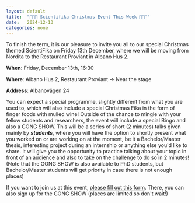 ```yaml
---
layout: default
title:  "🎄🎅🎄 Scientifika Christmas Event This Week 🎄🎅🎄"
date:   2024-12-13
categories: none
---
```

To finish the term, it is our pleasure to invite you all to our special Christmas themed ScientiFika on Friday 13th December, where we will be moving from Nordita to the Restaurant Proviant in Albano Hus 2.

**When**: Friday, December 13th, 16:30

**Where**: Albano Hus 2, Restaurant Proviant -> Near the stage

**Address**: Albanovägen 24

You can expect a special programme, slightly different from what you are used to, which will also include a special Christmas Fika in the form of finger foods with mulled wine!
Outside of the chance to mingle with your fellow students and researchers, the event will include a special Bingo and also a GONG SHOW. This will be a series of short (2 minutes) talks given mainly by ***students***, where you will have the option to shortly present what you worked on or are working on at the moment, be it a Bachelor/Master thesis, interesting project during an internship or anything else you'd like to share. It will give you the opportunity to practice talking about your topic in front of an audience and also to take on the challenge to do so in 2 minutes!
(Note that the GONG SHOW is also available to PhD students, but Bachelor/Master students will get priority in case there is not enough places)

If you want to join us at this event, [please fill out this form](https://forms.gle/ocJn16ipNGfF74h8A).
There, you can also sign up for the GONG SHOW (places are limited so don't wait!)

